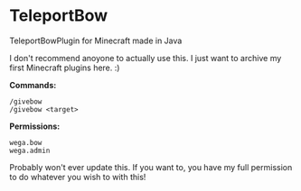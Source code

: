 # TeleportBow
TeleportBowPlugin for Minecraft made in Java 


I don't recommend anoyone to actually use this. I just want to archive my first Minecraft plugins here. :)

**Commands:**

    /givebow
    /givebow <target>

**Permissions:**

    wega.bow
    wega.admin

Probably won't ever update this. If you want to, you have my full permission to do whatever you wish to with this!
